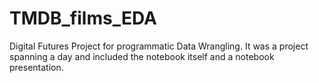 # TMDB_films_EDA 

Digital Futures Project for programmatic Data Wrangling. It was a project spanning a day and included the notebook itself and a notebook presentation.
